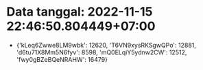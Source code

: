 # Data tanggal: 2022-11-15 22:46:50.804449+07:00

* {'kLeq6Zwwe8LM9wbk': 12620, 'T6VN9xysRKSgwQPo': 12881, 'd6tu71X8Mm5N6fyv': 8598, 'mQ0ELqiY5ydnw2CW': 12512, 'fwy0gBZeBQeNRAHW': 16479}
